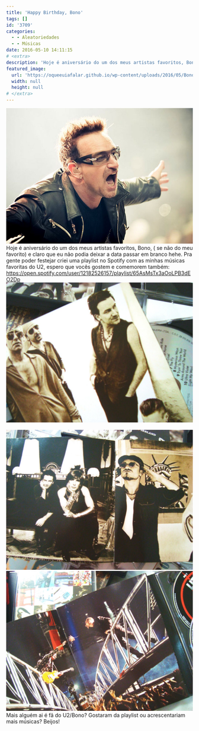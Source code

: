 ```yaml
---
title: 'Happy Birthday, Bono'
tags: []
id: '3709'
categories:
  - - Aleatoriedades
  - - Músicas
date: 2016-05-10 14:11:15
# <extra>
description: 'Hoje é aniversário do um dos meus artistas favoritos, Bono, ( se não do meu favorito) e claro que eu não podia deixar a data passar em branco hehe. Pra gente poder festejar criei uma playlist no Spotify com as minhas músicas favoritas do U2, espero que vocês gostem e comemorem também: &nbsp; Mais alguém ai é fã do U2/Bono? Gostaram da playlist ou acrescentariam mais músicas? Beijos!'
featured_image: 
  url: 'https://oqueeuiafalar.github.io/wp-content/uploads/2016/05/Bono_U2_360_Tour.jpg'
  width: null
  height: null
# </extra>
---
```


[![Bono singing ](/wp-content/uploads/2016/05/Bono_U2_360_Tour.jpg)](/wp-content/uploads/2016/05/Bono_U2_360_Tour.jpg) Hoje é aniversário do um dos meus artistas favoritos, Bono, ( se não do meu favorito) e claro que eu não podia deixar a data passar em branco hehe. Pra gente poder festejar criei uma playlist no Spotify com as minhas músicas favoritas do U2, espero que vocês gostem e comemorem também: https://open.spotify.com/user/12182526157/playlist/65AsMsTx3aOoLPB3dEO2Dp [![encarte achtung baby U2](/wp-content/uploads/2016/05/CD-U2-Bono-1024x768.jpg)](/wp-content/uploads/2016/05/CD-U2-Bono.jpg)   [![CD Achtung baby U2- Bono](/wp-content/uploads/2016/05/U2-Encarte-1024x768.jpg)](/wp-content/uploads/2016/05/U2-Encarte.jpg) [![Encarte DVD 360 Tour - U2](/wp-content/uploads/2016/05/u2-tour-360-1024x768.jpg)](/wp-content/uploads/2016/05/u2-tour-360.jpg) Mais alguém ai é fã do U2/Bono? Gostaram da playlist ou acrescentariam mais músicas? Beijos!
